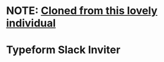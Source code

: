 # NOTE: [Cloned from this lovely individual](https://github.com/wr/typeform-slack-inviter)
# Typeform Slack Inviter
